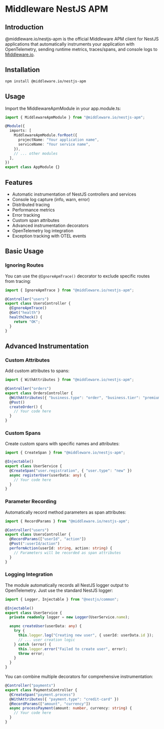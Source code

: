 # Middleware NestJS APM

## Introduction

@middleware.io/nestjs-apm is the official Middleware APM client for NestJS applications that automatically instruments your application with OpenTelemetry, sending runtime metrics, traces/spans, and console logs to [Middleware.io](https://middleware.io/).

## Installation

```bash
npm install @middleware.io/nestjs-apm
```

## Usage

Import the MiddlewareApmModule in your app.module.ts:

```typescript
import { MiddlewareApmModule } from "@middleware.io/nestjs-apm";

@Module({
  imports: [
    MiddlewareApmModule.forRoot({
      projectName: "Your application name",
      serviceName: "Your service name",
    }),
    // ... other modules
  ],
})
export class AppModule {}
```

## Features

- Automatic instrumentation of NestJS controllers and services
- Console log capture (info, warn, error)
- Distributed tracing
- Performance metrics
- Error tracking
- Custom span attributes
- Advanced instrumentation decorators
- OpenTelemetry log integration
- Exception tracking with OTEL events

## Basic Usage

### Ignoring Routes

You can use the `@IgnoreApmTrace()` decorator to exclude specific routes from tracing:

```typescript
import { IgnoreApmTrace } from "@middleware.io/nestjs-apm";

@Controller("users")
export class UsersController {
  @IgnoreApmTrace()
  @Get("health")
  healthCheck() {
    return "OK";
  }
}
```

## Advanced Instrumentation

### Custom Attributes

Add custom attributes to spans:

```typescript
import { WithAttributes } from "@middleware.io/nestjs-apm";

@Controller("orders")
export class OrdersController {
  @WithAttributes({ "business.type": "order", "business.tier": "premium" })
  @Post()
  createOrder() {
    // Your code here
  }
}
```

### Custom Spans

Create custom spans with specific names and attributes:

```typescript
import { CreateSpan } from "@middleware.io/nestjs-apm";

@Injectable()
export class UserService {
  @CreateSpan("user.registration", { "user.type": "new" })
  async registerUser(userData: any) {
    // Your code here
  }
}
```

### Parameter Recording

Automatically record method parameters as span attributes:

```typescript
import { RecordParams } from "@middleware.io/nestjs-apm";

@Controller("users")
export class UsersController {
  @RecordParams(["userId", "action"])
  @Post(":userId/action")
  performAction(userId: string, action: string) {
    // Parameters will be recorded as span attributes
  }
}
```

### Logging Integration

The module automatically records all NestJS logger output to OpenTelemetry. Just use the standard NestJS logger:

```typescript
import { Logger, Injectable } from "@nestjs/common";

@Injectable()
export class UserService {
  private readonly logger = new Logger(UserService.name);

  async createUser(userData: any) {
    try {
      this.logger.log("Creating new user", { userId: userData.id });
      // ... user creation logic
    } catch (error) {
      this.logger.error("Failed to create user", error);
      throw error;
    }
  }
}
```

You can combine multiple decorators for comprehensive instrumentation:

```typescript
@Controller("payments")
export class PaymentsController {
  @CreateSpan("payment.process")
  @WithAttributes({ "payment.type": "credit-card" })
  @RecordParams(["amount", "currency"])
  async processPayment(amount: number, currency: string) {
    // Your code here
  }
}
```
